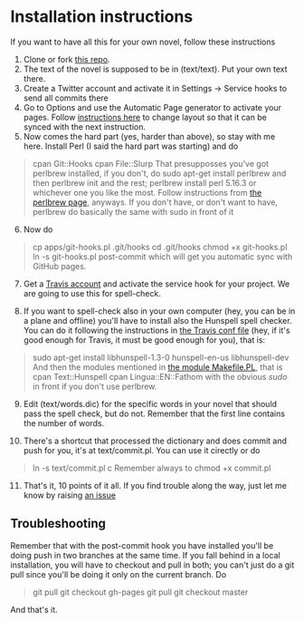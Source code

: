 Installation instructions
==============

If you want to have all this for your own novel, follow these instructions

1. Clone or fork [this repo](http://github.com/JJ/hoborg).
2. The text of the novel is supposed to be in (text/text). Put your own text there.
3. Create a Twitter account and activate it in Settings -> Service
hooks to send all commits there
4. Go to Options and use the Automatic Page generator to activate your
pages. Follow [instructions
here](http://stackoverflow.com/questions/15214762/how-can-i-sync-documentation-with-github-pages)
to change layout so that it can be synced with the next instruction.
5. Now comes the hard part (yes, harder than above), so stay with me here. Install Perl (I said
the hard part was starting)  and do 
> cpan Git::Hooks
> cpan File::Slurp
That presupposses you've got perlbrew installed, if you don't, do sudo apt-get install perlbrew and then perlbrew init and the rest; perlbrew install perl 5.16.3 or whichever one you like the most. Follow instructions from [the perlbrew page](http://perbrew.pl), anyways. 
If you don't have, or don't want to have, perlbrew do basically the same with sudo in front of it

6. Now do
> cp apps/git-hooks.pl .git/hooks
> cd .git/hooks
> chmod +x git-hooks.pl
> ln -s git-hooks.pl post-commit
which will get you automatic sync with GitHub pages. 

7. Get a [Travis account](http://travis-ci.org)  and activate the
service hook for your project. We are going to use this for
spell-check.

8. If you want to spell-check also in your own computer (hey, you can
be in a plane and offline) you'll have to install also the Hunspell
spell checker. You can do it following the instructions in [the Travis
conf file](.travis.yml) (hey, if it's good enough for Travis, it must
be good enough for you), that is:
> sudo apt-get install libhunspell-1.3-0 hunspell-en-us libhunspell-dev
And then the modules mentioned in [the module
Makefile.PL](Makefile.PL), that is
> cpan Text::Hunspell
> cpan Lingua::EN::Fathom
with the obvious *sudo* in front if you don't use perlbrew.

9. Edit (text/words.dic) for the specific words in your novel that
should pass the spell check, but do not. Remember that the first line
contains the number of words.

10. There's a shortcut that processed the dictionary and does commit
and push for you, it's at text/commit.pl. You can use it cirectly or
do
> ln -s text/commit.pl c 
Remember always to chmod +x commit.pl

11. That's it, 10 points of it all. If you find trouble along the way, just let me know by
raising  [an issue](https://github.com/JJ/hoborg/issues)

Troubleshooting
---------------

Remember that with the post-commit hook you have installed you'll be
doing push in two 
branches at the same time. If you fall behind in a local installation,
you will have to checkout and pull in both; you can't just do a git pull
since you'll be doing it only on the current branch. Do 
> git pull
> git checkout gh-pages
> git pull
> git checkout master

And that's it.